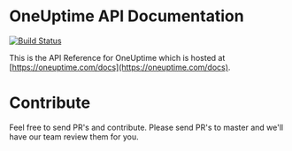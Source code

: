 # OneUptime API Documentation

[![Build Status](https://travis-ci.org/Fyipe/api-docs.svg?branch=master)](https://travis-ci.org/Fyipe/api-docs)

This is the API Reference for OneUptime which is hosted at [https://oneuptime.com/docs](https://oneuptime.com/docs).

# Contribute

Feel free to send PR's and contribute. Please send PR's to master and we'll have our team review them for you.

